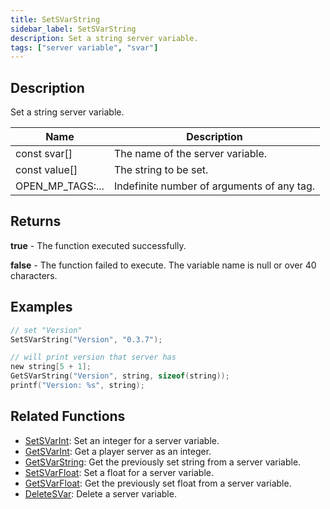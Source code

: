 ```yaml
---
title: SetSVarString
sidebar_label: SetSVarString
description: Set a string server variable.
tags: ["server variable", "svar"]
---
```


<VersionWarn version='SA-MP 0.3.7 R2' />

## Description

Set a string server variable.

| Name             | Description                                |
| ---------------- | ------------------------------------------ |
| const svar[]     | The name of the server variable.           |
| const value[]    | The string to be set.                      |
| OPEN_MP_TAGS:... | Indefinite number of arguments of any tag. |

## Returns

**true** - The function executed successfully.

**false** - The function failed to execute. The variable name is null or over 40 characters.

## Examples

```c
// set "Version"
SetSVarString("Version", "0.3.7");

// will print version that server has
new string[5 + 1];
GetSVarString("Version", string, sizeof(string));
printf("Version: %s", string);
```

## Related Functions

- [SetSVarInt](SetSVarInt): Set an integer for a server variable.
- [GetSVarInt](GetSVarInt): Get a player server as an integer.
- [GetSVarString](GetSVarString): Get the previously set string from a server variable.
- [SetSVarFloat](SetSVarFloat): Set a float for a server variable.
- [GetSVarFloat](GetSVarFloat): Get the previously set float from a server variable.
- [DeleteSVar](DeleteSVar): Delete a server variable.
